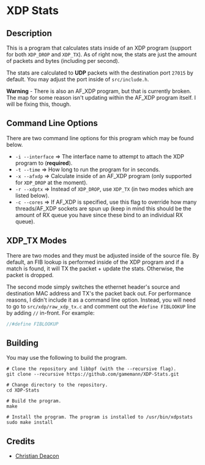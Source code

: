 # XDP Stats
## Description
This is a program that calculates stats inside of an XDP program (support for both `XDP_DROP` and `XDP_TX`). As of right now, the stats are just the amount of packets and bytes (including per second).

The stats are calculated to **UDP** packets with the destination port `27015` by default. You may adjust the port inside of `src/include.h`.

**Warning** - There is also an AF_XDP program, but that is currently broken. The map for some reason isn't updating within the AF_XDP program itself. I will be fixing this, though.

## Command Line Options
There are two command line options for this program which may be found below.

* `-i --interface` => The interface name to attempt to attach the XDP program to (**required**).
* `-t --time` => How long to run the program for in seconds.
* `-x --afxdp` => Calculate inside of an AF_XDP program (only supported for `XDP_DROP` at the moment).
* `-r --xdptx` => Instead of `XDP_DROP`, use `XDP_TX` (in two modes which are listed below).
* `-c --cores` => If AF_XDP is specified, use this flag to override how many threads/AF_XDP sockets are spun up (keep in mind this should be the amount of RX queue you have since these bind to an individual RX queue).

## XDP_TX Modes
There are two modes and they must be adjusted inside of the source file. By default, an FIB lookup is performed inside of the XDP program and if a match is found, it will TX the packet + update the stats. Otherwise, the packet is dropped.

The second mode simply switches the ethernet header's source and destination MAC address and TX's the packet back out. For performance reasons, I didn't include it as a command line option. Instead, you will need to go to `src/xdp/raw_xdp_tx.c` and comment out the `#define FIBLOOKUP` line by adding `//` in-front. For example:

```C
//#define FIBLOOKUP
```

## Building
You may use the following to build the program.

```
# Clone the repository and libbpf (with the --recursive flag).
git clone --recursive https://github.com/gamemann/XDP-Stats.git

# Change directory to the repository.
cd XDP-Stats

# Build the program.
make

# Install the program. The program is installed to /usr/bin/xdpstats
sudo make install
```

## Credits
* [Christian Deacon](https://github.com/gamemann)